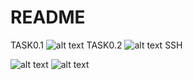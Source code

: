 # README
TASK0.1
![alt text](https://user-images.githubusercontent.com/86780069/124275176-d30f7300-db4a-11eb-9caf-23978034b46e.png)
TASK0.2
![alt text](https://user-images.githubusercontent.com/86780069/124351355-71aadb00-dc02-11eb-8e67-9bfabb83074d.png)
SSH

![alt text](https://user-images.githubusercontent.com/86780069/124353298-5e9e0800-dc0e-11eb-9640-fa32618531e8.png)
![alt text](https://user-images.githubusercontent.com/86780069/124353334-8a20f280-dc0e-11eb-84f1-97e150165bbb.png)
